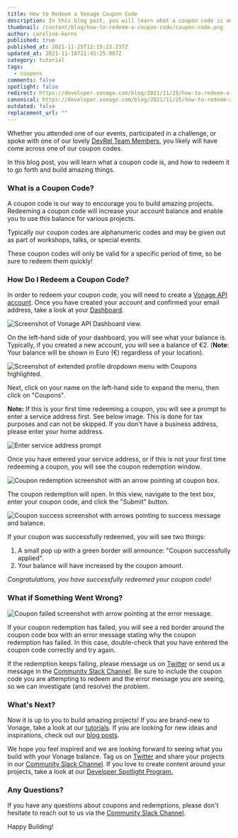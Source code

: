 ```yaml
---
title: How to Redeem a Vonage Coupon Code
description: In this blog post, you will learn what a coupon code is and how to redeem it.
thumbnail: /content/blog/how-to-redeem-a-coupon-code/coupon-code.png
author: caroline-kerns
published: true
published_at: 2021-11-25T12:19:23.237Z
updated_at: 2021-11-18T21:45:25.907Z
category: tutorial
tags:
  - coupons
comments: false
spotlight: false
redirect: https://developer.vonage.com/blog/2021/11/25/how-to-redeem-a-coupon-code
canonical: https://developer.vonage.com/blog/2021/11/25/how-to-redeem-a-coupon-code
outdated: false
replacement_url: ""
---
```

Whether you attended one of our events, participated in a challenge, or spoke with one of our lovely [DevRel Team Members](https://developer.vonage.com/team), you likely will have come across one of our coupon codes.

In this blog post, you will learn what a coupon code is, and how to redeem it to go forth and build amazing things. 

### What is a Coupon Code?

A coupon code is our way to encourage you to build amazing projects. Redeeming a coupon code will increase your account balance and enable you to use this balance for various projects. 

Typically our coupon codes are alphanumeric codes and may be given out as part of workshops, talks, or special events. 

These coupon codes will only be valid for a specific period of time, so be sure to redeem them quickly! 

### How Do I Redeem a Coupon Code?

In order to redeem your coupon code, you will need to create a [Vonage API account](https://dashboard.nexmo.com/sign-up). Once you have created your account and confirmed your email address, take a look at your [Dashboard](https://dashboard.nexmo.com/). 

![Screenshot of Vonage API Dashboard view.](/content/blog/how-to-redeem-a-coupon-code/dashboard.png "Screenshot of Vonage API Dashboard view.")

On the left-hand side of your dashboard, you will see what your balance is. Typically, if you created a new account, you will see a balance of €2.
(**Note**: Your balance will be shown in Euro (€) regardless of your location). 

![Screenshot of extended profile dropdown menu with Coupons highlighted.](/content/blog/how-to-redeem-a-coupon-code/coupons.png "Screenshot of extended profile dropdown menu with Coupons highlighted.")

Next, click on your name on the left-hand side to expand the menu, then click on "Coupons". 

**Note:** If this is your first time redeeming a coupon, you will see a prompt to enter a service address first. See below image. This is done for tax purposes and can not be skipped. If you don't have a business address, please enter your home address.

![Enter service address prompt](/content/blog/how-to-redeem-a-vonage-coupon-code/address.png "Service address prompt")

Once you have entered your service address, or if this is not your first time redeeming a coupon, you will see the coupon redemption window.

![Coupon redemption screenshot with an arrow pointing at coupon box.](/content/blog/how-to-redeem-a-coupon-code/addcode.png "Coupon redemption screenshot with an arrow pointing at coupon box.")

The coupon redemption will open. In this view, navigate to the text box, enter your coupon code, and click the "Submit" button.

![Coupon success screenshot with arrows pointing to success message and balance.](/content/blog/how-to-redeem-a-coupon-code/couponsucceeded.png "Coupon success screenshot with arrows pointing to success message and balance.")

If your coupon was successfully redeemed, you will see two things:

1. A small pop up with a green border will announce: "Coupon successfully applied".
2. Your balance will have increased by the coupon amount. 

*Congratulations, you have successfully redeemed your coupon code!*

### What if Something Went Wrong?

![Coupon failed screenshot with arrow pointing at the error message.](/content/blog/how-to-redeem-a-coupon-code/couponfailedcouponnot-found.png "Coupon failed screenshot with arrow pointing at the error message.")

If your coupon redemption has failed, you will see a red border around the coupon code box with an error message stating why the coupon redemption has failed. In this case, double-check that you have entered the coupon code correctly and try again. 

If the redemption keeps failing, please message us on [Twitter](https://twitter.com/VonageDev) or send us a message in the [Community Slack Channel](https://developer.vonage.com/community/slack). Be sure to include the coupon code you are attempting to redeem and the error message you are seeing, so we can investigate (and resolve) the problem. 

### What's Next?

Now it is up to you to build amazing projects! If you are brand-new to Vonage, take a look at our [tutorials](https://developer.vonage.com/tutorials). If you are looking for new ideas and inspirations, check out our [blog posts](https://learn.vonage.com/). 

We hope you feel inspired and we are looking forward to seeing what you build with your  Vonage balance. Tag us on [Twitter](https://twitter.com/VonageDev) and share your projects in our [Community Slack Channel](https://developer.vonage.com/community/slack). If you love to create content around your projects, take a look at our [Developer Spotlight Program.](https://learn.vonage.com/spotlight/)

### Any Questions?

If you have any questions about coupons and redemptions, please don't hesitate to reach out to us via the [Community Slack Channel](https://developer.vonage.com/community/slack). 

Happy Building!